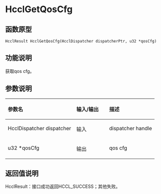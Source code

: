 # HcclGetQosCfg 

## 函数原型<a name="zh-cn_topic_0000001953703437_section853mcpsimp"></a>

```
HcclResult HcclGetQosCfg(HcclDispatcher dispatcherPtr, u32 *qosCfg)
```

## 功能说明<a name="zh-cn_topic_0000001953703437_section855mcpsimp"></a>

获取qos cfg。

## 参数说明<a name="zh-cn_topic_0000001953703437_section857mcpsimp"></a>

<a name="zh-cn_topic_0000001953703437_table858mcpsimp"></a>
<table><thead align="left"><tr id="zh-cn_topic_0000001953703437_row864mcpsimp"><th class="cellrowborder" valign="top" width="46%" id="mcps1.1.4.1.1"><p id="zh-cn_topic_0000001953703437_p866mcpsimp"><a name="zh-cn_topic_0000001953703437_p866mcpsimp"></a><a name="zh-cn_topic_0000001953703437_p866mcpsimp"></a>参数名</p>
</th>
<th class="cellrowborder" valign="top" width="22%" id="mcps1.1.4.1.2"><p id="zh-cn_topic_0000001953703437_p868mcpsimp"><a name="zh-cn_topic_0000001953703437_p868mcpsimp"></a><a name="zh-cn_topic_0000001953703437_p868mcpsimp"></a>输入/输出</p>
</th>
<th class="cellrowborder" valign="top" width="32%" id="mcps1.1.4.1.3"><p id="zh-cn_topic_0000001953703437_p870mcpsimp"><a name="zh-cn_topic_0000001953703437_p870mcpsimp"></a><a name="zh-cn_topic_0000001953703437_p870mcpsimp"></a>描述</p>
</th>
</tr>
</thead>
<tbody><tr id="zh-cn_topic_0000001953703437_row872mcpsimp"><td class="cellrowborder" valign="top" width="46%" headers="mcps1.1.4.1.1 "><p id="zh-cn_topic_0000001953703437_p874mcpsimp"><a name="zh-cn_topic_0000001953703437_p874mcpsimp"></a><a name="zh-cn_topic_0000001953703437_p874mcpsimp"></a>HcclDispatcher dispatcher</p>
</td>
<td class="cellrowborder" valign="top" width="22%" headers="mcps1.1.4.1.2 "><p id="zh-cn_topic_0000001953703437_p876mcpsimp"><a name="zh-cn_topic_0000001953703437_p876mcpsimp"></a><a name="zh-cn_topic_0000001953703437_p876mcpsimp"></a>输入</p>
</td>
<td class="cellrowborder" valign="top" width="32%" headers="mcps1.1.4.1.3 "><p id="zh-cn_topic_0000001953703437_p878mcpsimp"><a name="zh-cn_topic_0000001953703437_p878mcpsimp"></a><a name="zh-cn_topic_0000001953703437_p878mcpsimp"></a>dispatcher handle</p>
</td>
</tr>
<tr id="zh-cn_topic_0000001953703437_row879mcpsimp"><td class="cellrowborder" valign="top" width="46%" headers="mcps1.1.4.1.1 "><p id="zh-cn_topic_0000001953703437_p881mcpsimp"><a name="zh-cn_topic_0000001953703437_p881mcpsimp"></a><a name="zh-cn_topic_0000001953703437_p881mcpsimp"></a>u32 *qosCfg</p>
</td>
<td class="cellrowborder" valign="top" width="22%" headers="mcps1.1.4.1.2 "><p id="zh-cn_topic_0000001953703437_p883mcpsimp"><a name="zh-cn_topic_0000001953703437_p883mcpsimp"></a><a name="zh-cn_topic_0000001953703437_p883mcpsimp"></a>输出</p>
</td>
<td class="cellrowborder" valign="top" width="32%" headers="mcps1.1.4.1.3 "><p id="zh-cn_topic_0000001953703437_p885mcpsimp"><a name="zh-cn_topic_0000001953703437_p885mcpsimp"></a><a name="zh-cn_topic_0000001953703437_p885mcpsimp"></a>qos cfg</p>
</td>
</tr>
</tbody>
</table>

## 返回值说明<a name="zh-cn_topic_0000001953703437_section886mcpsimp"></a>

HcclResult：接口成功返回HCCL\_SUCCESS；其他失败。

